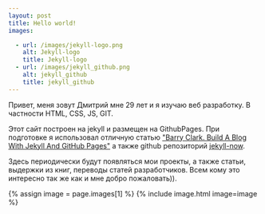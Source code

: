 ```yaml
---
layout: post
title: Hello world!
images:

  - url: /images/jekyll-logo.png
    alt: Jekyll-logo
    title: Jekyll-logo
  - url: /images/jekyll_github.png
    alt: jekyll_github
    title: jekyll_github
---
```

Привет, меня зовут Дмитрий мне 29 лет и я изучаю веб разработку. В частности HTML, CSS, JS, GIT.

Этот сайт построен на jekyll и размещен на GithubPages. При подготовке я использовал отличную статью ["Barry Clark. Build A Blog With Jekyll And GitHub Pages"](https://www.smashingmagazine.com/2014/08/build-blog-jekyll-github-pages/ "Barry Clark. Build A Blog With Jekyll And GitHub Pages") а также github репозиторий [jekyll-now]( https://github.com/barryclark/jekyll-now). 

Здесь периодически будут появляться мои проекты, а также статьи, выдержки из книг, переводы статей разработчиков. Всем кому это интересно так же как и мне добро пожаловать)).

{% assign image = page.images[1] %} 
{% include image.html image=image %}



